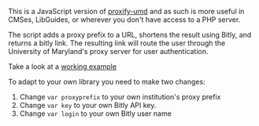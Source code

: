 This is a JavaScript version of [proxify-umd](https://github.com/spurioso/proxify-umd) and as such is more useful in CMSes, LibGuides, or wherever you don't have access to a PHP server. 

The script adds a proxy prefix to a URL, shortens the result using Bitly, and returns a bitly link.
The resulting link will route the user through the University of Maryland's proxy server for user authentication.

Take a look at a [working example](http://lib.guides.umd.edu/c.php?g=326844&p=2194244)

To adapt to your own library you need to make two changes:

1. Change ```var proxyprefix``` to your own institution's proxy prefix
2. Change ```var key``` to your own Bitly API key.
3. Change ```var login``` to your own Bitly user name
